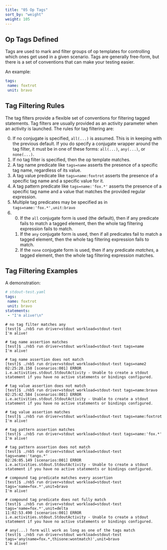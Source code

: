 ```yaml
---
title: "05 Op Tags"
sort_by: "weight"
weight: 105
---
```


## Op Tags Defined

Tags are used to mark and filter groups of op templates for controlling which ones get used in a
given scenario. Tags are generally free-form, but there is a set of conventions that can make your
testing easier.

An example:

```yaml
tags:
 name: foxtrot
 unit: bravo
```

## Tag Filtering Rules

The tag filters provide a flexible set of conventions for filtering tagged statements. Tag filters
are usually provided as an activity parameter when an activity is launched. The rules for tag
filtering are:

0. If no conjugate is specified, `all(...)` is assumed. This is in keeping with the previous
   default. If you do specify a conjugate wrapper around the tag filter, it must be in one of 
   these forms: `all(...)`, `any(...)`, or `none(...)`.
1. If no tag filter is specified, then the op template matches.
2. A tag name predicate like `tags=name` asserts the presence of a specific tag name, regardless of
   its value.
3. A tag value predicate like `tags=name:foxtrot` asserts the presence of a specific tag name and a
   specific value for it.
4. A tag pattern predicate like `tags=name:'fox.*'` asserts the presence of a specific tag name and
   a value that matches the provided regular expression.
5. Multiple tag predicates may be specified as in `tags=name:'fox.*',unit:bravo`
6.
    0. If the `all` conjugate form is used (the default), then if any predicate fails to match a
       tagged element, then the whole tag filtering expression fails to match.
    1. If the `any` conjugate form is used, then if all predicates fail to match a tagged element,
       then the whole tag filtering expression fails to match.
    2. If the `none` conjugate form is used, then if any predicate _matches_, a tagged element, then
       the whole tag filtering expression matches.

## Tag Filtering Examples

A demonstration:

```yaml
# stdout-test.yaml
tags:
 name: foxtrot
 unit: bravo
statements:
 - "I'm alive!\n"
```

```shell
# no tag filter matches any
[test]$ ./nb5 run driver=stdout workload=stdout-test
I'm alive!

# tag name assertion matches
[test]$ ./nb5 run driver=stdout workload=stdout-test tags=name
I'm alive!

# tag name assertion does not match
[test]$ ./nb5 run driver=stdout workload=stdout-test tags=name2
02:25:28.158 [scenarios:001] ERROR i.e.activities.stdout.StdoutActivity - Unable to create a stdout statement if you have no active statements or bindings configured.

# tag value assertion does not match
[test]$ ./nb5 run driver=stdout workload=stdout-test tags=name:bravo
02:25:42.584 [scenarios:001] ERROR i.e.activities.stdout.StdoutActivity - Unable to create a stdout statement if you have no active statements or bindings configured.

# tag value assertion matches
[test]$ ./nb5 run driver=stdout workload=stdout-test tags=name:foxtrot
I'm alive!

# tag pattern assertion matches
[test]$ ./nb5 run driver=stdout workload=stdout-test tags=name:'fox.*'
I'm alive!

# tag pattern assertion does not match
[test]$ ./nb5 run driver=stdout workload=stdout-test tags=name:'tango.*'
02:26:05.149 [scenarios:001] ERROR i.e.activities.stdout.StdoutActivity - Unable to create a stdout statement if you have no active statements or bindings configured.

# compound tag predicate matches every assertion
[test]$ ./nb5 run driver=stdout workload=stdout-test tags='name=fox.*',unit=bravo
I'm alive!

# compound tag predicate does not fully match
[test]$ ./nb5 run driver=stdout workload=stdout-test tags='name=fox.*',unit=delta
11:02:53.490 [scenarios:001] ERROR i.e.activities.stdout.StdoutActivity - Unable to create a stdout statement if you have no active statements or bindings configured.

# any(...) form will work as long as one of the tags match
[test]$ ./nb5 run driver=stdout workload=stdout-test tags='any(name=fox.*,thisone:wontmatch)',unit=bravo
I'm alive!
```

